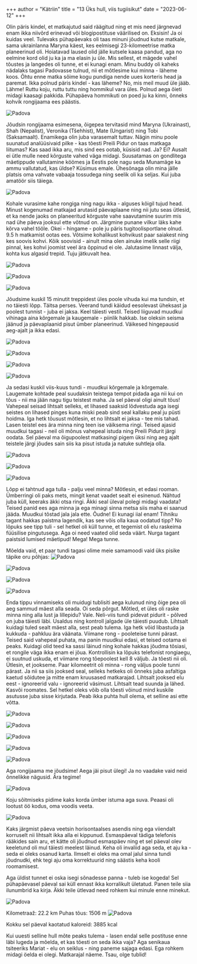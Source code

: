 +++
author = "Kätriin"
title = "13 Üks hull, viis tugiisikut"
date = "2023-06-12"
+++

Olin päris kindel, et matkajutud said räägitud ning et mis need järgnevad enam ikka niivõrd erinevad või blogipostituse väärilised on. Eksisin! Ja oi kuidas veel. 
Tulevaks pühapäevaks oli taas minuni jõudnud kutse matkale, sama ukrainlanna Maryna käest, kes eelmisegi 23-kilomeetrise matka planeerinud oli. Hoiatavad laused olid jälle kutsele kaasa pandud, aga no eelmine kord olid ju ka ja ma elasin ju üle. Mis sellest, et mägede vahel tõustes ja langedes oli tunne, et ei kunagi enam. Minu buddy oli kaheks nädalaks tagasi Padovasse tulnud, nii et mõtlesime kui minna - läheme koos. Õhtu enne matka sõime kogu pundiga nende uues korteris head ja paremat. Ikka polnud päris kindel - kas läheme? No, mis meil muud üle jääb. Lähme! Ruttu koju, ruttu tuttu ning hommikul vara üles. Polnud aega õieti midagi kaasagi pakkida. Pühapäeva hommikuti on poed ju ka kinni, õnneks kohvik rongijaama ees päästis. 

![Padova](/images/13-1.jpg)

Jõudsin rongijaama esimesena, õigepea tervitasid mind Maryna (Ukrainast), Shah (Nepalist), Veronika (Tšehhist), Mate (Ungarist) ning Tobi (Saksamaalt). Enamikega olin juba varasemalt tuttav. Nägin minu poole suunatud analüüsivaid pilke - kas tõesti Preili Pidur on taas matkaga liitumas? Kas saad ikka aru, mis sind ees ootab, küsisid nad. Ja? Ei? Ausalt ei ütle mulle need kõrguste vahed väga midagi. Suusatamas on gondlitega mäetippude vallutamine köömes ja Eestis pole nagu seda Munamäge ka ammu vallutatud, kas üldse? Küsimus emale. Ühesõnaga olin mina jälle platsis oma vahvate vabaaja tossudega ning seelik oli ka seljas. Kui juba amatöör siis täiega.

![Padova](/images/13-13.jpg)

Kohale vurasime kahe rongiga ning nagu ikka - alguses kõigil tujud head. Minust kogenumad matkajad arutasid päevaplaane ning nii jutu seas ütlesid, et ka nende jaoks on planeeritud kõrguste vahe saavutamine suurim mis nad ühe päeva jooksul ette võtnud on. Järgmine punane vilkur läks kahe kõrva vahel tööle. Okei - hingame - pole ju päris tugitoolisportlane olnud. 9.5 h matkamist ootas ees. Võtsime kohalikust kohvikust paar saiakest ning kes soovis kohvi. Kõik soovisid - ainult mina olen ainuke imelik selle riigi pinnal, kes kohvi joomist veel ära õppinud ei ole. Jalutasime linnast välja, kohta kus algasid trepid. Tuju jätkuvalt hea. 

![Padova](/images/13-2.jpg)

![Padova](/images/13-3.jpg)

![Padova](/images/13-4.jpg)

Jõudsime kuskil 15 minutit treppidest üles poole vihuda kui ma tundsin, et no täiesti lõpp. Täitsa perses. Veerand tundi käidud eesolevast üheksast ja poolest tunnist - juba ei jaksa. Keel täiesti vestil. Teised liiguvad muudkui vihinaga aina kõrgemale ja kaugemale - piinlik hakkab. Ise oleksin seisma jäänud ja päevaplaanid pisut ümber planeerinud. Väikesed hingepausid aeg-ajalt ja ikka edasi. 

![Padova](/images/13-5.jpg)

![Padova](/images/13-6.jpg)

![Padova](/images/13-7.jpg)

![Padova](/images/13-8.jpg)

Ja sedasi kuskil viis-kuus tundi - muudkui kõrgemale ja kõrgemale. Laugemate kohtade peal suudaksin teistega tempot pidada aga nii kui on tõus - nii ma jään nagu tigu teistest maha. Ja sel päeval oligi ainult tõus! Vahepeal seisad lihtsalt selleks, et lihased saaksid lõdvestuda aga isegi seistes on lihased pinges kuna miski peab sind seal kallaku peal ju püsti hoidma. Iga hetk tõusust mõtlesin, et no lihtsalt ei jaksa - tee mis tahad. Lasen teistel ees ära minna ning teen ise väiksema ringi. Teised ajasid muudkui tagasi - neil oli mõnus vahepeal istuda ning Preili Pidurit järgi oodata. Sel päeval ma õigupoolest matkasingi pigem üksi ning aeg ajalt teistele järgi jõudes sain siis ka pisut istuda ja natuke suhtleja olla. 

![Padova](/images/13-9.jpg)

![Padova](/images/13-10.JPG)

![Padova](/images/13-11.JPG)

Lõpp ei tahtnud aga tulla - palju veel minna? Mõtlesin, et edasi rooman. Ümberringi oli paks mets, mingit kenat vaadet sealt ei esinenud. Nähtud juba küll, keeraks äkki otsa ringi. Äkki seal üleval polegi midagi vaadata? Teised panid ees aga minna ja ega minagi sinna metsa siis maha ei saanud jääda. Muudkui tõstad jala jala ette. Õudne! Ei kunagi iial enam! Tihniku tagant hakkas paistma lagendik, kas see võis olla kaua oodatud tipp? No lõpuks see tipp tuli - sel hetkel oli küll tunne, et tegemist oli elu raskeima füüsilise pingutusega. Aga oi need vaated olid seda väärt. Nurga tagant paistsid lumised mäetipud! Mega! Mega tunne.

Mõelda vaid, et paar tundi tagasi olime meie samamoodi vaid üks pisike täpike oru põhjas:
![Padova](/images/13-12.jpg)

![Padova](/images/13-14.jpg)

![Padova](/images/13-15.jpg)

![Padova](/images/13-16.jpg)

Enda tippu vinnamiseks oli muidugi tublisiti aega kulunud ning õige pea oli aeg sammud mäest alla seada. Oi seda põrgut. Mõtled, et üles oli raske minna ning alla lust ja lillepidu? Vale. Neli-viis tundi pidevat pidurit - põlved on juba täiesti läbi. Usaldus ning kontroll jalgade üle täiesti puudub. Lihtsalt kuidagi tuled sealt mäest alla, sest peab tulema. Iga hetk võid libastuda ja kukkuda - pahkluu ära väänata. Viimane rong - pooleteise tunni pärast. Teised said vahepeal puhata, ma panin muudkui edasi, et teised ootama ei peaks. Kuidagi olid teed ka sassi läinud ning kohale hakkas jõudma tõsiasi, et rongile väga ikka enam ei jõua. Kontrollisin ka lõpuks telefonist rongiaegu, ei suutnud uskuda, et viimane rong tõepoolest kell 8 väljub. Ja tõesti nii oli. Ütlesin, et jookseme. Paar kilomeetrit oli minna - rong väljus poole tunni pärast. Ja nii sa siis jooksed seal, selleks hetkeks oli õnneks juba asfaltiga kaetud sõidutee ja mitte enam kruusased matkarajad. Lihtsalt jooksed elu eest - ignoreerid valu - ignoreerid väsimust. Lihtsalt tead suunda ja lähed. Kasvõi roomates. Sel hetkel oleks võib olla tõesti võinud mind kuskile asutusse juba sisse kirjutada. Peab ikka puhta hull olema, et selline asi ette võtta. 

![Padova](/images/13-25.jpg)

![Padova](/images/13-17.jpg)

![Padova](/images/13-18.jpg)

![Padova](/images/13-19.jpg)

![Padova](/images/13-20.jpg)

Aga rongijaama me jõudsime! Aega jäi pisut ülegi! Ja no vaadake vaid neid õnnelikke nägusid. Ära tegime! 

![Padova](/images/13-21.jpg)

Koju sõitmiseks pidime kaks korda ümber istuma aga suva. Peaasi oli lootust öö kodus, oma voodis veeta. 

![Padova](/images/13-22.jpg)

Kaks järgmist päeva veetsin horisontaalses asendis ning ega viiendalt korruselt nii lihtsalt ikka alla ei kippunud. Esmaspäeval tädiga telefonis rääkides sain aru, et kätte oli jõudnud esmaspäev ning et sel päeval olev keeletund oli mul täiesti meelest läinud. Keha oli invaliid aga seda, et aju ka - seda ei oleks osanud karta. Ilmselt ei oleks ma omal jalul sinna tundi jõudnudki, ehk tegi aju oma korrektuurid ning säästis keha kooli roomamisest. 

Aga üldist tunnet ei oska isegi sõnadesse panna - tuleb ise kogeda! Sel pühapäevasel päeval sai küll ennast ikka korralikult ületatud. Panen teile siia ilunumbrid ka kirja. Äkki teile ütlevad need rohkem kui minule enne minekut. 

![Padova](/images/13-23.jpg)

Kilometraaž: 22.2 km
Puhas tõus: 1506 m
![Padova](/images/13-24.jpg)

Kokku sel päeval kaotatud kaloreid: 3885 kcal

Kui uuesti selline hull mõte peaks tulema - lasen endal selle postituse enne läbi lugeda ja mõelda, et kas tõesti on seda ikka vaja? Aga senikaua tsiteeriks Mariat - elu on seiklus - ning paneme sajaga edasi. Ega rohkem midagi öelda ei olegi. Matkarajal näeme. Tsau, olge tublid!


